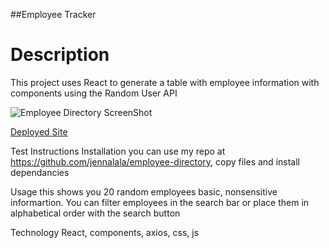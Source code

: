 ##Employee Tracker

# Description
This project uses React to generate a table with employee information with components using the Random User API

![Employee Directory ScreenShot](public/img/ResctEmployeeDirectoryScreenShot.png)

[Deployed Site](https://jennalala.github.io/employee-directory/)

Test Instructions
Installation
you can use my repo at https://github.com/jennalala/employee-directory, copy files and install dependancies

Usage
this shows you 20 random employees basic, nonsensitive informartion. You can filter employees in the search bar or place them in alphabetical order with the search button

Technology
React, components, axios, css, js
